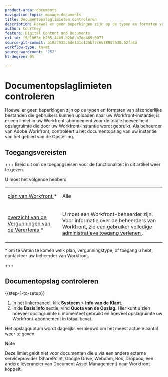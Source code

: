 ```yaml
---
product-area: documents
navigation-topic: manage-documents
title: Documentopslaglimieten controleren
description: Hoewel er geen beperkingen zijn op de typen en formaten van afzonderlijke bestanden die gebruikers kunnen uploaden naar uw Workfront-instantie, is er een limiet in uw Workfront-abonnement voor de totale hoeveelheid opslagruimte die door uw Workfront-instantie wordt gebruikt. Als beheerder van Adobe Workfront, controleert u het documentopslag van uw instantie van het gebied van de Opstelling.
author: Courtney
feature: Digital Content and Documents
exl-id: f5d1963e-b205-44b9-b2b6-b7de465c6977
source-git-commit: b18a7835c6de131c125b77c6688057638c62fa4a
workflow-type: tm+mt
source-wordcount: '257'
ht-degree: 0%

---
```


# Documentopslaglimieten controleren

Hoewel er geen beperkingen zijn op de typen en formaten van afzonderlijke bestanden die gebruikers kunnen uploaden naar uw Workfront-instantie, is er een limiet in uw Workfront-abonnement voor de totale hoeveelheid opslagruimte die door uw Workfront-instantie wordt gebruikt. Als beheerder van Adobe Workfront, controleert u het documentopslag van uw instantie van het gebied van de Opstelling.

## Toegangsvereisten

+++ Breid uit om de toegangseisen voor de functionaliteit in dit artikel weer te geven.

U moet het volgende hebben:

<table style="table-layout:auto"> 
 <col> 
 <col> 
 <tbody> 
  <tr data-mc-conditions=""> 
   <td role="rowheader"><a href="https://business.adobe.com/products/workfront/pricing.html" target="_blank"> plan van Workfront </a>*</td> 
   <td> <p>Alle</p> </td> 
  </tr> 
  <tr> 
   <td role="rowheader"><a href="../../administration-and-setup/add-users/access-levels-and-object-permissions/wf-licenses.md" class="MCXref xref"> overzicht van de Vergunningen van de Vererfenis </a>*</td> 
   <td> <p>U moet een Workfront-beheerder zijn. Voor informatie over de beheerders van Workfront, zie <a href="../../administration-and-setup/add-users/configure-and-grant-access/grant-a-user-full-administrative-access.md" class="MCXref xref"> een gebruiker volledige administratieve toegang verlenen </a>.</p> </td> 
  </tr> 
 </tbody> 
</table>

&#42; om te weten te komen welk plan, vergunningstype, of toegang u hebt, contacteer uw beheerder van Workfront.

+++

## Documentopslag controleren

{{step-1-to-setup}}

1. In het linkerpaneel, klik **Systeem** > **Info van de Klant**.
1. In de **Basis Info** sectie, vind **Quota van de Opslag**. Hier kunt u zien hoeveel opslagruimte u momenteel gebruikt en hoeveel opslagruimte uw Workfront-abonnement in totaal bevat.

Het opslagquotum wordt dagelijks vernieuwd om het meest actuele aantal weer te geven.

>[!NOTE]
>
>Deze limiet geldt niet voor documenten die u via een andere externe serviceprovider (SharePoint, Google Drive, Webdam, Box, Dropbox, een andere leverancier van Document Asset Management) naar Workfront koppelt.
